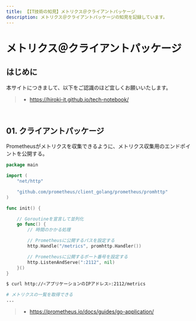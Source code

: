 ```yaml
---
title: 【IT技術の知見】メトリクス＠クライアントパッケージ
description: メトリクス＠クライアントパッケージの知見を記録しています。
---
```


# メトリクス＠クライアントパッケージ

## はじめに

本サイトにつきまして、以下をご認識のほど宜しくお願いいたします。

> - https://hiroki-it.github.io/tech-notebook/

<br>

## 01. クライアントパッケージ

Prometheusがメトリクスを収集できるように、メトリクス収集用のエンドポイントを公開する。

```go
package main

import (
	"net/http"

	"github.com/prometheus/client_golang/prometheus/promhttp"
)

func init() {

	// Goroutineを宣言して並列化
	go func() {
		// 時間のかかる処理

		// Prometheusに公開するパスを設定する
		http.Handle("/metrics", promhttp.Handler())

		// Prometheusに公開するポート番号を設定する
		http.ListenAndServe(":2112", nil)
    }()
}
```

```bash
$ curl http://<アプリケーションのIPアドレス>:2112/metrics

# メトリクスの一覧を取得できる
...
```

> - https://prometheus.io/docs/guides/go-application/

<br>
